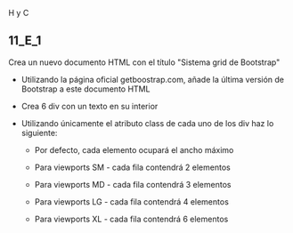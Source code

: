 H y C

## 11_E_1

Crea un nuevo documento HTML con el título "Sistema grid de Bootstrap"

- Utilizando la página oficial getboostrap.com, añade la última versión de Bootstrap a este documento HTML

- Crea 6 div con un texto en su interior

- Utilizando únicamente el atributo class de cada uno de los div haz lo siguiente:

    * Por defecto, cada elemento ocupará el ancho máximo

    * Para viewports SM - cada fila contendrá 2 elementos

    * Para viewports MD - cada fila contendrá 3 elementos

    * Para viewports LG - cada fila contendrá 4 elementos

    * Para viewports XL - cada fila contendrá 6 elementos

